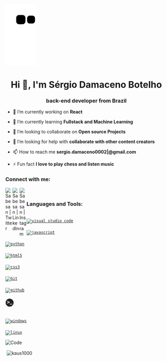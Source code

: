 
<img src="https://raw.githubusercontent.com/kaus1000/kaus1000/output/github-contribution-grid-snake.svg">

<h1 align="center">Hi 👋, I'm Sérgio Damaceno Botelho</h1>
<h3 align="center">back-end developer from Brazil</h3>

- 🔭 I’m currently working on **React**

- 🌱 I’m currently learning **Fullstack and Machine Learning**

- 👯 I’m looking to collaborate on **Open source Projects**

- 🤝 I’m looking for help with **collaborate with other content creators**

- 📫 How to reach me **sergio.damaceno0002|@gmail.com**

- ⚡ Fun fact **I love to play chess and listen music**

### Connect with me:


[<img align="left" alt="Sabesan | Twitter" width="22px" src="https://cdn.jsdelivr.net/npm/simple-icons@v3/icons/twitter.svg" />][twitter]
[<img align="left" alt="Sabesan | LinkedIn" width="22px" src="https://cdn.jsdelivr.net/npm/simple-icons@v3/icons/linkedin.svg" />][linkedin]
[<img align="left" alt="Sabesan | Instagram" width="22px" src="https://cdn.jsdelivr.net/npm/simple-icons@v3/icons/instagram.svg" />][instagram]

<br />


### Languages and Tools:

[<code>
<img alt="visual studio code" width="26px" src="https://img.icons8.com/fluent/240/000000/visual-studio-code-2019.png" />
</code>](https://code.visualstudio.com/)
[<code>
<img alt="javascript" width="26px" src="https://img.icons8.com/color/240/000000/javascript.png" />
</code>](https://developer.mozilla.org/en-US/docs/Web/JavaScript)
[<code>
<img alt="python" width="26px" src="https://img.icons8.com/color/240/000000/python.png">
</code>](https://www.python.org/)
[<code>
<img alt="html5" width="26px" src="https://img.icons8.com/color/240/000000/html-5.png">
</code>](https://developer.mozilla.org/en-US/docs/Web/HTML)
[<code>
<img alt="css3" width="26px" src="https://img.icons8.com/color/240/000000/css3.png">
</code>](https://developer.mozilla.org/en-US/docs/Web/CSS)
[<code>
<img alt="Git" width="26px" src="https://img.icons8.com/color/240/000000/git.png">
</code>](https://git-scm.com/)
[<code>
<img alt="github" width="26px" src="https://img.icons8.com/ios-glyphs/240/000000/github.png">
</code>](https://github.com/)
[<code>
<img alt="terminal" width="26px" src="https://raw.githubusercontent.com/github/explore/80688e429a7d4ef2fca1e82350fe8e3517d3494d/topics/terminal/terminal.png">
</code>](https://docs.microsoft.com/en-us/windows/terminal/)

[<code>
<img alt="windows" width="26px" src="https://img.icons8.com/color/240/000000/windows-10.png">
</code>](https://www.microsoft.com/en-us/windows)
[<code>
<img alt="linux" width="26px" src="https://img.icons8.com/color/96/000000/linux.png">
</code>](https://www.kernel.org/)

<img src="https://raw.githubusercontent.com/abhisheknaiidu/abhisheknaiidu/master/code.gif" alt="Code" width="400" height="400">
<p>&nbsp;<img align="center" src="https://github-readme-stats.vercel.app/api?username=kaus1000&show_icons=true&locale=en" alt="kaus1000" /></p>


[twitter]: https://twitter.com/sergiodb021
[instagram]: https://www.instagram.com/sergiodb121/
[linkedin]: http://linkedin.com/in/s%C3%A9rgio-damaceno-botelho-ab9a24184



